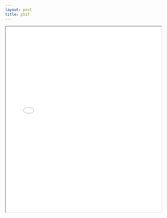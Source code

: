 ```yaml
---
layout: post
title: p517
---
```


<div class="pdf-container">
<iframe src="/ea/assets/pdfs/p517.pdf" height="600" width="100%" allowFullScreen="true"></iframe>
</div>

